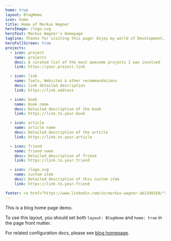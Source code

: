 ```yaml
---
home: true
layout: BlogHome
icon: home
title: Home of Markus Wagner
heroImage: /logo.svg
heroText: Markus Wagner's Homepage
tagline: Thanks for visiting this page! Enjoy my world of Development, Technology & Music.
heroFullScreen: true
projects:
  - icon: project
    name: projects
    desc: A curated list of the most awesome projects I was involved
    link: https://your.project.link

  - icon: link
    name: Tools, Websites & other recommandations
    desc: link detailed description
    link: https://link.address

  - icon: book
    name: book name
    desc: Detailed description of the book
    link: https://link.to.your.book

  - icon: article
    name: article name
    desc: Detailed description of the article
    link: https://link.to.your.article

  - icon: friend
    name: friend name
    desc: Detailed description of friend
    link: https://link.to.your.friend

  - icon: /logo.svg
    name: custom item
    desc: Detailed description of this custom item
    link: https://link.to.your.friend

footer: <a href="https://www.linkedin.com/in/markus-wagner-ab1348160/"> My LinkedIn </a>
---
```


This is a blog home page demo.

To use this layout, you should set both `layout: BlogHome` and `home: true` in the page front matter.

For related configuration docs, please see [blog homepage](https://vuepress-theme-hope.github.io/v2/guide/blog/home/).
